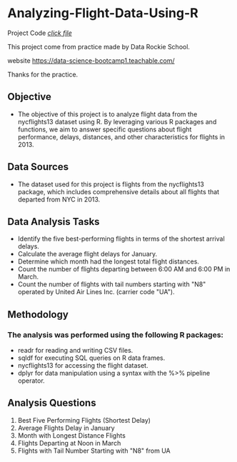 
# Analyzing-Flight-Data-Using-R

Project Code [_click file_](https://github.com/tamakuku/data-science-bootcamp9/blob/main/Portfolio-Project/R-Data-Transformation/R-PostgreSQL-DataFrame-Creation-and-Upload/Connection-RPostgreSQL.R)

This project come from practice made by Data Rockie School.

website https://data-science-bootcamp1.teachable.com/

Thanks for the practice.

## Objective
- The objective of this project is to analyze flight data from the nycflights13 dataset using R. By leveraging various R packages and functions, we aim to answer specific questions about flight performance, delays, distances, and other characteristics for flights in 2013.

## Data Sources
- The dataset used for this project is flights from the nycflights13 package, which includes comprehensive details about all flights that departed from NYC in 2013.

## Data Analysis Tasks
- Identify the five best-performing flights in terms of the shortest arrival delays.
- Calculate the average flight delays for January.
- Determine which month had the longest total flight distances.
- Count the number of flights departing between 6:00 AM and 6:00 PM in March.
- Count the number of flights with tail numbers starting with "N8" operated by United Air Lines Inc. (carrier code "UA").

## Methodology
### The analysis was performed using the following R packages:
- readr for reading and writing CSV files.
- sqldf for executing SQL queries on R data frames.
- nycflights13 for accessing the flight dataset.
- dplyr for data manipulation using a syntax with the %>% pipeline operator.

## Analysis Questions
1. Best Five Performing Flights (Shortest Delay)
2. Average Flights Delay in January
3. Month with Longest Distance Flights
4. Flights Departing at Noon in March
5. Flights with Tail Number Starting with "N8" from UA
